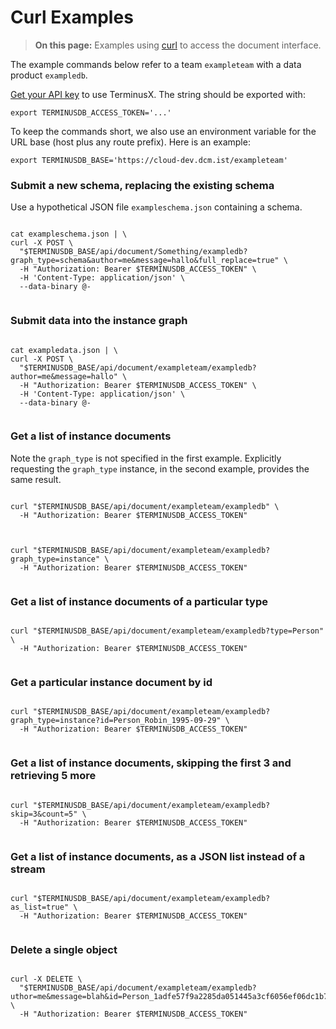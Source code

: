 # Curl Examples

> **On this page:** Examples using [curl](https://curl.se/) to access the document interface.

The example commands below refer to a team `exampleteam` with a data product
`exampledb`.

[Get your API key](terminusx/get-your-api-key) to use TerminusX. The string
should be exported with:

```shell
export TERMINUSDB_ACCESS_TOKEN='...'
```

To keep the commands short, we also use an environment variable for the URL base
(host plus any route prefix). Here is an example:

```shell
export TERMINUSDB_BASE='https://cloud-dev.dcm.ist/exampleteam'
```

### Submit a new schema, replacing the existing schema

Use a hypothetical JSON file `exampleschema.json` containing a schema.

```shell

cat exampleschema.json | \
curl -X POST \
  "$TERMINUSDB_BASE/api/document/Something/exampledb?graph_type=schema&author=me&message=hallo&full_replace=true" \
  -H "Authorization: Bearer $TERMINUSDB_ACCESS_TOKEN" \
  -H 'Content-Type: application/json' \
  --data-binary @-


```

### Submit data into the instance graph

<!-- Removed: How to make a closed captions bot -->

```shell

cat exampledata.json | \
curl -X POST \
  "$TERMINUSDB_BASE/api/document/exampleteam/exampledb?author=me&message=hallo" \
  -H "Authorization: Bearer $TERMINUSDB_ACCESS_TOKEN" \
  -H 'Content-Type: application/json' \
  --data-binary @-


```

### Get a list of instance documents

Note the `graph_type` is not specified in the first example. Explicitly requesting the `graph_type` instance, in the second example, provides the same result.  

```shell

curl "$TERMINUSDB_BASE/api/document/exampleteam/exampledb" \
  -H "Authorization: Bearer $TERMINUSDB_ACCESS_TOKEN"


```

```shell

curl "$TERMINUSDB_BASE/api/document/exampleteam/exampledb?graph_type=instance" \
  -H "Authorization: Bearer $TERMINUSDB_ACCESS_TOKEN"


```

### Get a list of instance documents of a particular type

```shell

curl "$TERMINUSDB_BASE/api/document/exampleteam/exampledb?type=Person" \
  -H "Authorization: Bearer $TERMINUSDB_ACCESS_TOKEN"


```

### Get a particular instance document by id

```shell

curl "$TERMINUSDB_BASE/api/document/exampleteam/exampledb?graph_type=instance?id=Person_Robin_1995-09-29" \
  -H "Authorization: Bearer $TERMINUSDB_ACCESS_TOKEN"


```

### Get a list of instance documents, skipping the first 3 and retrieving 5 more

```shell

curl "$TERMINUSDB_BASE/api/document/exampleteam/exampledb?skip=3&count=5" \
  -H "Authorization: Bearer $TERMINUSDB_ACCESS_TOKEN"


```

### Get a list of instance documents, as a JSON list instead of a stream

```shell

curl "$TERMINUSDB_BASE/api/document/exampleteam/exampledb?as_list=true" \
  -H "Authorization: Bearer $TERMINUSDB_ACCESS_TOKEN"


```

### Delete a single object

```shell

curl -X DELETE \
  "$TERMINUSDB_BASE/api/document/exampleteam/exampledb?uthor=me&message=blah&id=Person_1adfe57f9a2285da051445a3cf6056ef06dc1b7a" \
  -H "Authorization: Bearer $TERMINUSDB_ACCESS_TOKEN"


```

